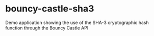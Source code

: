 bouncy-castle-sha3
==================

Demo application showing the use of the SHA-3 cryptographic hash function through the Bouncy Castle API
